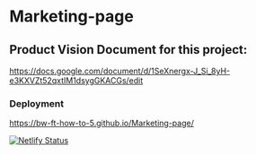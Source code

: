 # Marketing-page

## Product Vision Document for this project: 
https://docs.google.com/document/d/1SeXnergx-J_Si_8yH-e3KXVZt52qxtIM1dsygGKACGs/edit

### Deployment
https://bw-ft-how-to-5.github.io/Marketing-page/

[![Netlify Status](https://api.netlify.com/api/v1/badges/5a7b95f4-d086-4fc2-b5ea-35099e6c4d73/deploy-status)](https://app.netlify.com/sites/how-to-hack-at-it/deploys)
